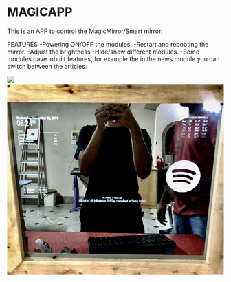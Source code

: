 # MAGICAPP

This is an APP to control the MagicMirror/Smart mirror.

FEATURES
-Powering ON/OFF the modules.
-Restart and rebooting the mirror.
-Adjust the brightness
-Hide/show different modules.
-Some modules have inbuilt features, for example the in the news module you can switch between the articles.

![](demo.gif)
![](img1.JPG)

